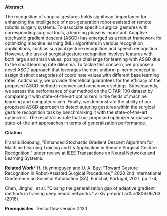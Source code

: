
**Abstract**


The recognition of surgical gestures holds significant
importance for enhancing the intelligence of next-generation
robot-assisted or remote robotic surgery systems. To associate specific surgical gestures with corresponding surgical tools, a learning
phase is important. Adaptive stochastic gradient descent (ASGD)
has emerged as a robust framework for optimizing machine
learning (ML) algorithms in various recognition applications, such
as surgical gesture recognition and speech recognition. However,
the task of surgical gesture recognition involves features with
both large and small values, posing a challenge for learning
with ASGD due to the small learning rate dilemma. To tackle
this concern, we propose a novel ASGD approach that leverages
the non-uniform p-norm concept to assign distinct categories of
coordinate values with different base learning rates. Additionally,
we provide theoretical guarantees for the efficacy of the proposed
ASGD method in convex and nonconvex settings. Subsequently,
we assess the performance of our method on the CIFAR-100
dataset by comparing it with state-of-the-art optimizers in the
fields of machine learning and computer vision. Finally, we
demonstrate the ability of our proposed ASGD approach to detect
suturing gestures within the surgical gesture recognition task by
benchmarking it with the state-of-the-art optimizers. The results
illustrate that our proposed optimizer surpasses state-of-the-art
approaches in terms of generalization performance.


**Citation** 

Francis Boabang, ”Enhanced Stochastic Gradient Descent Algorithm for Machine Learning Training
and Its Application in Remote Surgical Gesture Recognition,” under review at 
IEEE Transactions on Neural Networks and Learning Systems.

**Related Work***
H. Huynhnguyen and U. A. Buy, "Toward Gesture Recognition in Robot-Assisted Surgical Procedures," 2020 2nd International Conference on Societal Automation (SA), Funchal, Portugal, 2021, pp. 1-4,

Chen, Jinghui, et al. "Closing the generalization gap of adaptive gradient methods in training deep neural networks." arXiv preprint arXiv:1806.06763 (2018).



**Prerequisites**:
Tensorflow version 2.13.1


